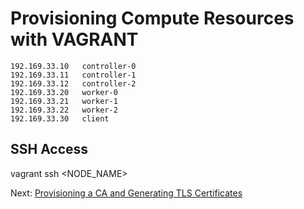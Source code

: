 # Provisioning Compute Resources with VAGRANT

```
192.169.33.10	controller-0
192.169.33.11	controller-1
192.169.33.12	controller-2
192.169.33.20	worker-0
192.169.33.21	worker-1
192.169.33.22	worker-2
192.169.33.30	client
```

## SSH Access
vagrant ssh <NODE_NAME>


Next: [Provisioning a CA and Generating TLS Certificates](04-certificate-authority.md)
